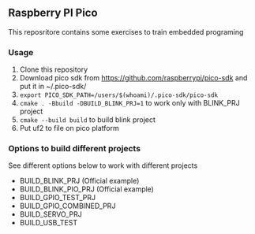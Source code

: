 ## Raspberry PI Pico
This reposritore contains some exercises to train embedded programing 
### Usage
1. Clone this repository
2. Download pico sdk from https://github.com/raspberrypi/pico-sdk and put it in ~/.pico-sdk/
3. ```export PICO_SDK_PATH=/users/$(whoami)/.pico-sdk/pico-sdk```
4. ```cmake . -Bbuild -DBUILD_BLINK_PRJ=1``` to work only with BLINK_PRJ project
5. ```cmake --build build``` to build blink project
6. Put uf2 to file on pico platform
### Options to build different projects
See different options below to work with different projects
- BUILD_BLINK_PRJ (Official example)
- BUILD_BLINK_PIO_PRJ (Official example)
- BUILD_GPIO_TEST_PRJ
- BUILD_GPIO_COMBINED_PRJ
- BUILD_SERVO_PRJ
- BUILD_USB_TEST
